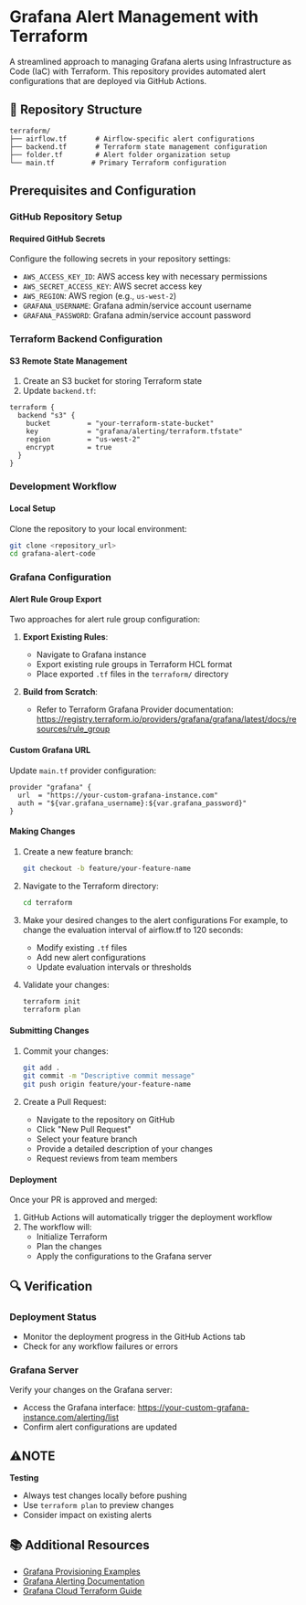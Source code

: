 # Grafana Alert Management with Terraform

A streamlined approach to managing Grafana alerts using Infrastructure as Code (IaC) with Terraform. This repository provides automated alert configurations that are deployed via GitHub Actions.

## 📁 Repository Structure

```
terraform/
├── airflow.tf       # Airflow-specific alert configurations
├── backend.tf       # Terraform state management configuration
├── folder.tf        # Alert folder organization setup 
└── main.tf         # Primary Terraform configuration
```


## Prerequisites and Configuration

### GitHub Repository Setup

#### Required GitHub Secrets
Configure the following secrets in your repository settings:
- `AWS_ACCESS_KEY_ID`: AWS access key with necessary permissions
- `AWS_SECRET_ACCESS_KEY`: AWS secret access key
- `AWS_REGION`: AWS region (e.g., `us-west-2`)
- `GRAFANA_USERNAME`: Grafana admin/service account username
- `GRAFANA_PASSWORD`: Grafana admin/service account password

### Terraform Backend Configuration

#### S3 Remote State Management
1. Create an S3 bucket for storing Terraform state
2. Update `backend.tf`:
```hcl
terraform {
  backend "s3" {
    bucket         = "your-terraform-state-bucket"
    key            = "grafana/alerting/terraform.tfstate"
    region         = "us-west-2"
    encrypt        = true
  }
}
```
### Development Workflow

####  Local Setup

Clone the repository to your local environment:
```bash
git clone <repository_url>
cd grafana-alert-code
```

### Grafana Configuration

#### Alert Rule Group Export
Two approaches for alert rule group configuration:

1. **Export Existing Rules**:
   - Navigate to Grafana instance
   - Export existing rule groups in Terraform HCL format
   - Place exported `.tf` files in the `terraform/` directory

2. **Build from Scratch**:
   - Refer to Terraform Grafana Provider documentation:
     https://registry.terraform.io/providers/grafana/grafana/latest/docs/resources/rule_group

#### Custom Grafana URL
Update `main.tf` provider configuration:
```hcl
provider "grafana" {
  url  = "https://your-custom-grafana-instance.com"
  auth = "${var.grafana_username}:${var.grafana_password}"
}
```



####  Making Changes

1. Create a new feature branch:
   ```bash
   git checkout -b feature/your-feature-name
   ```

2. Navigate to the Terraform directory:
   ```bash
   cd terraform
   ```

3. Make your desired changes to the alert configurations
   For example, to change the evaluation interval of airflow.tf to 120 seconds:
   - Modify existing `.tf` files
   - Add new alert configurations
   - Update evaluation intervals or thresholds

4. Validate your changes:
   ```bash
   terraform init
   terraform plan
   ```

####  Submitting Changes

1. Commit your changes:
   ```bash
   git add .
   git commit -m "Descriptive commit message"
   git push origin feature/your-feature-name
   ```

2. Create a Pull Request:
   - Navigate to the repository on GitHub
   - Click "New Pull Request"
   - Select your feature branch
   - Provide a detailed description of your changes
   - Request reviews from team members

#### Deployment

Once your PR is approved and merged:
1. GitHub Actions will automatically trigger the deployment workflow
2. The workflow will:
   - Initialize Terraform
   - Plan the changes
   - Apply the configurations to the Grafana server

## 🔍 Verification

### Deployment Status
- Monitor the deployment progress in the GitHub Actions tab
- Check for any workflow failures or errors

### Grafana Server
Verify your changes on the Grafana server:
- Access the Grafana interface: https://your-custom-grafana-instance.com/alerting/list
- Confirm alert configurations are updated

## ⚠️NOTE

**Testing**
   - Always test changes locally before pushing
   - Use `terraform plan` to preview changes
   - Consider impact on existing alerts

## 📚 Additional Resources

- [Grafana Provisioning Examples](https://github.com/grafana/provisioning-alerting-examples/tree/main/terraform)
- [Grafana Alerting Documentation](https://grafana.com/docs/grafana/latest/alerting/set-up/provision-alerting-resources/terraform-provisioning/)
- [Grafana Cloud Terraform Guide](https://grafana.com/docs/grafana-cloud/developer-resources/infrastructure-as-code/terraform/dashboards-github-action/)
